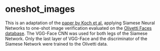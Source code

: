 # oneshot_images

This is an adaptation of the [paper by Koch et al.](https://www.cs.cmu.edu/~rsalakhu/papers/oneshot1.pdf) applying Siamese Neural Networks to one-shot image verification evaluated on the [Olivetti Faces database](http://scikit-learn.org/stable/datasets/olivetti_faces.html). The VGG-Face CNN was used for both legs of the Siamese Network. Only the last layer of VGG-Face and the discriminator of the Siamese Network were trained to the Olivetti data.


